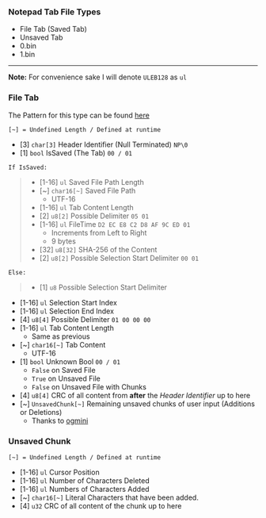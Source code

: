 ### Notepad Tab File Types
- File Tab (Saved Tab)
- Unsaved Tab
- 0.bin
- 1.bin

---
**Note:** For convenience sake I will denote `ULEB128` as `ul`

### File Tab

The Pattern for this type can be found [here](../ImHex-Patterns/NotepadTab.pat)

`[~] = Undefined Length / Defined at runtime`

- [3] `char[3]` Header Identifier (Null Terminated) `NP\0`
- [1] `bool` IsSaved (The Tab) `00 / 01`

`If IsSaved:`
> - [1-16] `ul` Saved File Path Length
> - [~] `char16[~]` Saved File Path
>     - UTF-16
> - [1-16] `ul` Tab Content Length
> - [2] `u8[2]` Possible Delimiter `05 01`
> - [1-16] `ul` FileTime `D2 EC E8 C2 D8 AF 9C ED 01`
>     - Increments from Left to Right
>     - 9 bytes
> - [32] `u8[32]` SHA-256 of the Content
> - [2] `u8[2]` Possible Selection Start Delimiter `00 01`

`Else:`
> - [1] `u8` Possible Selection Start Delimiter

- [1-16] `ul` Selection Start Index
- [1-16] `ul` Selection End Index
- [4] `u8[4]` Possible Delimiter `01 00 00 00`
- [1-16] `ul` Tab Content Length
    - Same as previous
- [~] `char16[~]` Tab Content
    - UTF-16
- [1] `bool` Unknown Bool `00 / 01`
    - `False` on Saved File
    - `True` on Unsaved File
    - `False` on Unsaved File with Chunks
- [4] `u8[4]` CRC of all content from **after** the *Header Identifier* up to here
- [~] `UnsavedChunk[~]` Remaining unsaved chunks of user input (Additions or Deletions)
    - Thanks to [ogmini](https://github.com/ogmini/)


### Unsaved Chunk

`[~] = Undefined Length / Defined at runtime`

- [1-16] `ul` Cursor Position
- [1-16] `ul` Number of Characters Deleted
- [1-16] `ul` Numbers of Characters Added
- [~] `char16[~]` Literal Characters that have been added.
- [4] `u32` CRC of all content of the chunk up to here